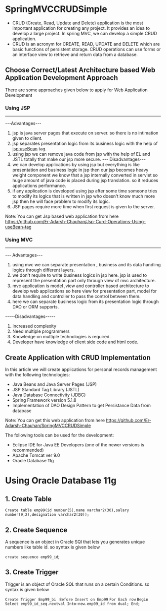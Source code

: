 # SpringMVCCRUDSimple
* CRUD (Create, Read, Update and Delete) application is the most important application for creating any project. It provides an idea to     develop a large project. In spring MVC, we can develop a simple CRUD application.
* CRUD is an acronym for CREATE, READ, UPDATE and DELETE which are basic functions of persistent storage. CRUD operations can use forms or   an interface view to retrieve and return data from a database.

## Choose Correct/Latest Architecture based Web Application Development Approach
There are some approaches given below to apply for Web Application Development

### Using JSP
---------
---Advantages---
1. jsp is java server pages that execute on server. so there is no intimation given to client.
2. jsp separates  presentation logic from its business logic with the help of <jsp:useBean> tag.
3. using jsp we can remove java code from jsp with the help of EL and JSTL totally that make our jsp more secure.
--- Disadvantages---
1. we can develop applications by using jsp but everything is like presentation and business logic in jsp then our 
   jsp becomes heavy weight component we know that a jsp internally converted in servlet so huge amount of java code 
   is placed during jsp translation. so it reduces applications performance.
2. if any application is developed using jsp after some time someone tries to modify its logics that is written in jsp
   who doesn't know much more jsp then he will face problem to modify its logic.
3. JSP pages require more time when  first request is given to the server.

Note: You can get Jsp based web application from here  https://github.com/Er-Adarsh-Chauhan/Jsp-Curd-Operations-Using-useBean-tag

### Using MVC 
---------
--- Advantages---
1. using mvc we can separate presentation , business and its data handling logics through different layers.
2. we don't require to write business logics in jsp here. jsp is used to represent the presentation part only through 
   view of mvc architecture.
3. mvc application is model ,view and controller based architecture to develop web applications so here view for presentation
   part, model for data handling and controller to pass the control between them. 
4. here we can separate business logic from its presentation logic through DAO or ORM supports.  
	
-----Disadvantages-----
1. Increased complexity
2. Need multiple programmers
3. Knowledge on multiple technologies is required.
4. Developer have knowledge of client side code and html code.

## Create Application with CRUD Implementation
In this article we will create applications for personal records management with the following technologies:
* Java Beans and Java Server Pages (JSP)
* JSP Standard Tag Library (JSTL)
* Java Database Connectivity (JDBC)
* Spring Framework version 5.1.8
* Implementation of DAO Design Pattern to get Persistance Data from database 

Note: You can get this web application from here https://github.com/Er-Adarsh-Chauhan/SpringMVCCRUDSimple

The following tools can be used for the development:
* Eclipse IDE for Java EE Developers (one of the newer versions is recommended)
* Apache Tomcat ver 9.0
* Oracle Database 11g

# Using Oracle Database 11g 

## 1. Create Table
`Create table emp99(id number(5),name varchar2(30),salary number(9,2),designation varchar2(30));`

## 2. Create Sequence
A sequence is an object in Oracle SQl that lets you generates unique numbers like table id. so syntax is given below

`create sequence emp99_id`;

## 3. Create Trigger
Trigger is an object of Oracle SQL that runs on a certain Conditions. so syntax is given below

`Create Trigger Emp99_bi`
 ` Before Insert on Emp99`
  `For Each row`
  `Begin `
  	`Select emp99_id_seq.nextval
	Into:new.emp99_id
	from dual;
End;`

